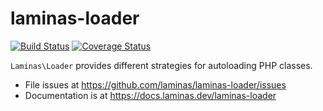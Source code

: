 # laminas-loader

[![Build Status](https://travis-ci.org/laminas/laminas-loader.svg?branch=master)](https://travis-ci.org/laminas/laminas-loader)
[![Coverage Status](https://coveralls.io/repos/laminas/laminas-loader/badge.svg?branch=master)](https://coveralls.io/r/laminas/laminas-loader?branch=master)

`Laminas\Loader` provides different strategies for autoloading PHP classes.


- File issues at https://github.com/laminas/laminas-loader/issues
- Documentation is at https://docs.laminas.dev/laminas-loader
